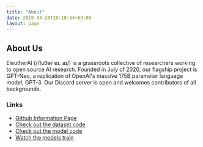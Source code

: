 ```yaml
---
title: "About"
date: 2019-04-26T20:18:54+03:00
layout: page
---
```


## About Us

EleutherAI (/iˈluθər eɪ. aɪ/) is a grassroots collective of researchers working to open source AI research. Founded in July of 2020, our flagship project is GPT-Neo, a replication of OpenAI's massive 175B parameter language model, GPT-3. Our Discord server is open and welcomes contributors of all backgrounds.



### Links
* [Github Information Page](https://github.com/EleutherAI/info)
* [Check out the dataset code](https://github.com/EleutherAI/the-pile)
* [Check out the model code](https://github.com/EleutherAI/gpt-neo)
* [Watch the models train](https://kevinwatkins.github.io/foomboard/)
